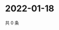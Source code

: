 # 2022-01-18

共 0 条

<!-- BEGIN WEIBO -->
<!-- 最后更新时间 Tue Jan 18 2022 22:11:56 GMT+0800 (China Standard Time) -->

<!-- END WEIBO -->

